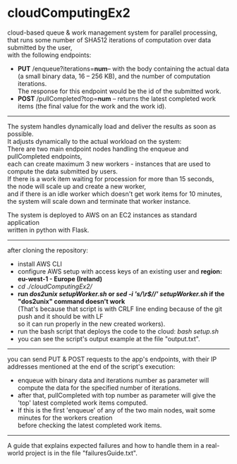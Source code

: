 # cloudComputingEx2

cloud-based queue & work management system for parallel processing,\
that runs some number of SHA512 iterations of computation over data submitted by the user,\
with the following endpoints:
- **PUT** /enqueue?iterations=**num**– with the body containing the actual data (a small binary data, 16 – 256 KB), and the number of computation iterations.\
The response for this endpoint would be the id of the submitted work.
- **POST** /pullCompleted?top=**num** – returns the latest completed work items (the final value for the work and the work id).

-----

The system handles dynamically load and deliver the results as soon as possible.\
It adjusts dynamically to the actual workload on the system:\
There are two main endpoint nodes handling the enqueue and pullCompleted endpoints,\
each can create maximum 3 new workers - instances that are used to compute the data submitted by users.\
If there is a work item waiting for procession for more than 15 seconds,\
the node will scale up and create a new worker,\
and if there is an idle worker which doesn't get work items for 10 minutes,\
the system will scale down and terminate that worker instance.

The system is deployed to AWS on an EC2 instances as standard application\
written in python with Flask.

-----

after cloning the repository:
- install AWS CLI
- configure AWS setup with access keys of an existing user and **region: eu-west-1 - Europe (Ireland)**
- *cd ./cloudComputingEx2/*
- **run *dos2unix setupWorker.sh* or *sed -i 's/\r$//' setupWorker.sh* if the "dos2unix" command doesn't work**\
(That's because that script is with CRLF line ending because of the git push and it should be with LF\
so it can run properly in the new created workers).
- run the bash script that deploys the code to the cloud: *bash setup.sh*
- you can see the script's output example at the file "output.txt".

-----

you can send PUT & POST requests to the app's endpoints, with their IP addresses mentioned at the end of the script's execution:
- enqueue with binary data and iterations number as parameter will compute the data for the specified number of iterations.
- after that, pullCompleted with top number as parameter will give the 'top' latest completed work items computed.
- If this is the first 'enqueue' of any of the two main nodes, wait some minutes for the workers creation\
before checking the latest completed work items.

-----

A guide that explains expected failures and how to handle them in a real-world project is in the file "failuresGuide.txt".
